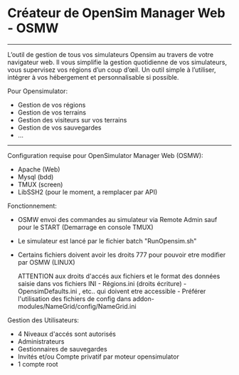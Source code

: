 # Créateur de OpenSim Manager Web - OSMW 
-------------------------------------------------------------------------------

L’outil de gestion de tous vos simulateurs Opensim au travers de votre navigateur web.
Il vous simplifie la gestion quotidienne de vos simulateurs, vous supervisez vos régions d’un coup d’œil.
Un outil simple à l’utiliser, intégrer à vos hébergement et personnalisable si possible.

Pour Opensimulator:
- Gestion de vos régions 
- Gestion de vos terrains
- Gestion des visiteurs sur vos terrains
- Gestion de vos sauvegardes
- ...

-------------------------------------------------------------------------------
Configuration requise pour OpenSimulator Manager Web (OSMW):
- Apache (Web)
- Mysql (bdd)
- TMUX  (screen)
- LibSSH2 (pour le moment, a remplacer par API)

	
Fonctionnement:
- OSMW envoi des commandes au simulateur via Remote Admin sauf pour le START (Demarrage en console TMUX)
- Le simulateur est lancé par le fichier batch "RunOpensim.sh"
- Certains fichiers doivent avoir les droits 777 pour pouvoir etre modifier par OSMW (LINUX)
	
	ATTENTION aux droits d'accés aux fichiers et le format des données saisie dans vos fichiers INI
		- Régions.ini (droits écriture) 
		- OpensimDefaults.ini , etc.. qui doivent etre accessible
		- Préférer l'utilisation des fichiers de config dans addon-modules/NameGrid/config/NameGrid.ini
		
Gestion des Utilisateurs:
- 4 Niveaux d'accés sont autorisés
- Administrateurs 
- Gestionnaires de sauvegardes
- Invités et/ou Compte privatif par moteur opensimulator
- 1 compte root
